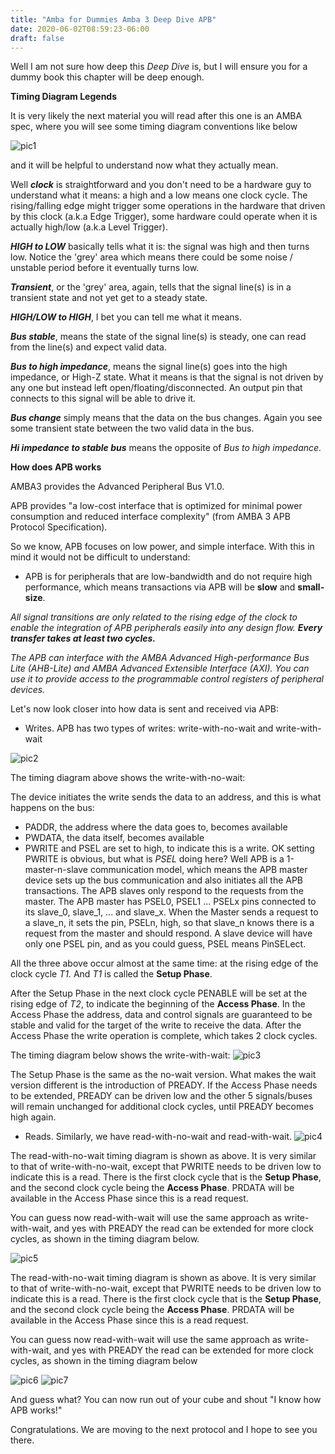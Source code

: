 ```yaml
---
title: "Amba for Dummies Amba 3 Deep Dive APB"
date: 2020-06-02T08:59:23-06:00
draft: false
---
```


Well I am not sure how deep this *Deep Dive* is, but I will ensure you for a dummy book this chapter will be deep enough.

**Timing Diagram Legends**

It is very likely the next material you will read after this one is an AMBA spec, where you will see some timing diagram conventions like below

![pic1](/galleries/amba-3-apb-1.png)

and it will be helpful to understand now what they actually mean.

Well ***clock*** is straightforward and you don't need to be a hardware guy to understand what it means: a high and a low means one clock cycle. The rising/falling edge might trigger some operations in the hardware that driven by this clock (a.k.a Edge Trigger), some hardware could operate when it is actually high/low (a.k.a Level Trigger).

***HIGH to LOW*** basically tells what it is: the signal was high and then turns low. Notice the 'grey' area which means there could be some noise / unstable period before it eventually turns low.

***Transient***, or the 'grey' area, again, tells that the signal line(s) is in a transient state and not yet get to a steady state.

***HIGH/LOW to HIGH***, I bet you can tell me what it means.

***Bus stable***, means the state of the signal line(s) is steady, one can read from the line(s) and expect valid data.

***Bus to high impedance***, means the signal line(s) goes into the high impedance, or High-Z state. What it means is that the signal is not driven by any one but instead left open/floating/disconnected. An output pin that connects to this signal will be able to drive it.

***Bus change*** simply means that the data on the bus changes. Again you see some transient state between the two valid data in the bus.

***Hi impedance to stable bus*** means the opposite of *Bus to high impedance.*

**How does APB works**

AMBA3 provides the Advanced Peripheral Bus V1.0.

APB provides "a low-cost interface that is optimized for minimal power consumption and reduced interface complexity" (from AMBA 3 APB Protocol Specification).

So we know, APB focuses on low power, and simple interface. With this in mind it would not be difficult to understand:

- APB is for peripherals that are low-bandwidth and do not require high performance, which means transactions via APB will be **slow** and **small-size**.

*All signal transitions are only related to the rising edge of the clock to enable the integration of APB peripherals easily into any design flow.* ***Every transfer takes at least two cycles.***

*The APB can interface with the AMBA Advanced High-performance Bus Lite (AHB-Lite) and AMBA Advanced Extensible Interface (AXI). You can use it to provide access to the programmable control registers of peripheral devices.*

Let's now look closer into how data is sent and received via APB:

- Writes. APB has two types of writes: write-with-no-wait and write-with-wait

![pic2](/galleries/amba-3-apb-2.png)

The timing diagram above shows the write-with-no-wait:

The device initiates the write sends the data to an address, and this is what happens on the bus:

- PADDR, the address where the data goes to, becomes available
- PWDATA, the data itself, becomes available
- PWRITE and PSEL are set to high, to indicate this is a write.
  OK setting PWRITE is obvious, but what is *PSEL* doing here? Well APB is a 1-master-n-slave communication model, which means the APB master device sets up the bus communication and also initiates all the APB transactions. The APB slaves only respond to the requests from the master. The APB master has PSEL0, PSEL1 ... PSELx pins connected to its slave_0, slave_1, ... and slave_x. When the Master sends a request to a slave_n, it sets the pin, PSELn, high, so that slave_n knows there is a request from the master and should respond. A slave device will have only one PSEL pin, and as you could guess, PSEL means PinSELect.

All the three above occur almost at the same time: at the rising edge of the clock cycle *T1.* And *T1* is called the **Setup Phase**.

After the Setup Phase in the next clock cycle PENABLE will be set at the rising edge of *T2*, to indicate the beginning of the **Access Phase**. In the Access Phase the address, data and control signals are guaranteed to be stable and valid for the target of the write to receive the data. After the Access Phase the write operation is complete, which takes 2 clock cycles.

The timing diagram below shows the write-with-wait:
![pic3](/galleries/amba-3-apb-3.png)

The Setup Phase is the same as the no-wait version. What makes the wait version different is the introduction of PREADY. If the Access Phase needs to be extended, PREADY can be driven low and the other 5 signals/buses will remain unchanged for additional clock cycles, until PREADY becomes high again.

- Reads. Similarly, we have read-with-no-wait and read-with-wait.
![pic4](/galleries/amba-3-apb-4.png)

The read-with-no-wait timing diagram is shown as above. It is very similar to that of write-with-no-wait, except that PWRITE needs to be driven low to indicate this is a read. There is the first clock cycle that is the **Setup Phase**, and the second clock cycle being the **Access Phase**. PRDATA will be available in the Access Phase since this is a read request.

You can guess now read-with-wait will use the same approach as write-with-wait, and yes with PREADY the read can be extended for more clock cycles, as shown in the timing diagram below.

![pic5](/galleries/amba-3-apb-5.png)

The read-with-no-wait timing diagram is shown as above. It is very similar to that of write-with-no-wait, except that PWRITE needs to be driven low to indicate this is a read. There is the first clock cycle that is the **Setup Phase**, and the second clock cycle being the **Access Phase**. PRDATA will be available in the Access Phase since this is a read request.

You can guess now read-with-wait will use the same approach as write-with-wait, and yes with PREADY the read can be extended for more clock cycles, as shown in the timing diagram below

![pic6](/galleries/amba-3-apb-6.png)
![pic7](/galleries/amba-3-apb-7.png)

And guess what? You can now run out of your cube and shout "I know how APB works!"

Congratulations. We are moving to the next protocol and I hope to see you there.
